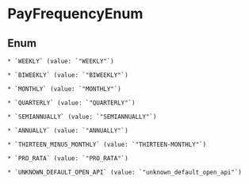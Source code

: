 
# PayFrequencyEnum

## Enum


    * `WEEKLY` (value: `"WEEKLY"`)

    * `BIWEEKLY` (value: `"BIWEEKLY"`)

    * `MONTHLY` (value: `"MONTHLY"`)

    * `QUARTERLY` (value: `"QUARTERLY"`)

    * `SEMIANNUALLY` (value: `"SEMIANNUALLY"`)

    * `ANNUALLY` (value: `"ANNUALLY"`)

    * `THIRTEEN_MINUS_MONTHLY` (value: `"THIRTEEN-MONTHLY"`)

    * `PRO_RATA` (value: `"PRO_RATA"`)

    * `UNKNOWN_DEFAULT_OPEN_API` (value: `"unknown_default_open_api"`)



